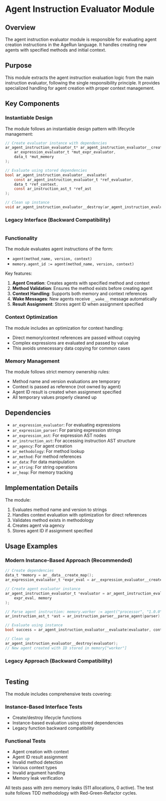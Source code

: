 # Agent Instruction Evaluator Module

## Overview

The agent instruction evaluator module is responsible for evaluating agent creation instructions in the AgeRun language. It handles creating new agents with specified methods and initial context.

## Purpose

This module extracts the agent instruction evaluation logic from the main instruction evaluator, following the single responsibility principle. It provides specialized handling for agent creation with proper context management.

## Key Components

### Instantiable Design

The module follows an instantiable design pattern with lifecycle management:

```c
// Create evaluator instance with dependencies
ar_agent_instruction_evaluator_t* ar_agent_instruction_evaluator__create(
    ar_expression_evaluator_t *mut_expr_evaluator,
    data_t *mut_memory
);

// Evaluate using stored dependencies
bool ar_agent_instruction_evaluator__evaluate(
    const ar_agent_instruction_evaluator_t *ref_evaluator,
    data_t *ref_context,
    const ar_instruction_ast_t *ref_ast
);

// Clean up instance
void ar_agent_instruction_evaluator__destroy(ar_agent_instruction_evaluator_t *own_evaluator);
```

### Legacy Interface (Backward Compatibility)

```c
```

### Functionality

The module evaluates agent instructions of the form:
- `agent(method_name, version, context)`
- `memory.agent_id := agent(method_name, version, context)`

Key features:
1. **Agent Creation**: Creates agents with specified method and context
2. **Method Validation**: Ensures the method exists before creating agent
3. **Context Handling**: Supports both memory and context references
4. **Wake Messages**: New agents receive `__wake__` message automatically
5. **Result Assignment**: Stores agent ID when assignment specified

### Context Optimization

The module includes an optimization for context handling:
- Direct memory/context references are passed without copying
- Complex expressions are evaluated and passed by value
- This avoids unnecessary data copying for common cases

### Memory Management

The module follows strict memory ownership rules:
- Method name and version evaluations are temporary
- Context is passed as reference (not owned by agent)
- Agent ID result is created when assignment specified
- All temporary values properly cleaned up

## Dependencies

- `ar_expression_evaluator`: For evaluating expressions
- `ar_expression_parser`: For parsing expression strings
- `ar_expression_ast`: For expression AST nodes
- `ar_instruction_ast`: For accessing instruction AST structure
- `ar_agency`: For agent creation
- `ar_methodology`: For method lookup
- `ar_method`: For method references
- `ar_data`: For data manipulation
- `ar_string`: For string operations
- `ar_heap`: For memory tracking

## Implementation Details

The module:
1. Evaluates method name and version to strings
2. Handles context evaluation with optimization for direct references
3. Validates method exists in methodology
4. Creates agent via agency
5. Stores agent ID if assignment specified

## Usage Examples

### Modern Instance-Based Approach (Recommended)

```c
// Create dependencies
data_t *memory = ar__data__create_map();
ar_expression_evaluator_t *expr_eval = ar__expression_evaluator__create(memory, NULL);

// Create agent evaluator instance
ar_agent_instruction_evaluator_t *evaluator = ar_agent_instruction_evaluator__create(
    expr_eval, memory
);

// Parse agent instruction: memory.worker := agent("processor", "1.0.0", context)
ar_instruction_ast_t *ast = ar_instruction_parser__parse_agent(parser);

// Evaluate using instance
bool success = ar_agent_instruction_evaluator__evaluate(evaluator, context, ast);

// Clean up
ar_agent_instruction_evaluator__destroy(evaluator);
// New agent created with ID stored in memory["worker"]
```

### Legacy Approach (Backward Compatibility)

```c
```

## Testing

The module includes comprehensive tests covering:

### Instance-Based Interface Tests
- Create/destroy lifecycle functions
- Instance-based evaluation using stored dependencies
- Legacy function backward compatibility

### Functional Tests  
- Agent creation with context
- Agent ID result assignment
- Invalid method detection
- Various context types
- Invalid argument handling
- Memory leak verification

All tests pass with zero memory leaks (511 allocations, 0 active). The test suite follows TDD methodology with Red-Green-Refactor cycles.